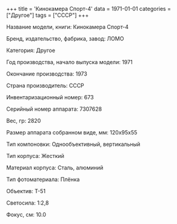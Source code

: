 +++
title = 'Кинокамера Спорт-4'
data = 1971-01-01
categories = ["Другое"]
tags = ["СССР"]
+++

Название модели, книги: Кинокамера Спорт-4

Бренд, издательство, фабрика, завод: ЛОМО

Категория: Другое

Год производства, начало выпуска модели: 1971

Окончание производства: 1973

Страна производитель: СССР

Инвентаризационный номер: 673

Серийный номер аппарата: 7307628

Вес, гр: 2820

Размер аппарата  собранном виде, мм: 120х95х55

Тип компоновки: Однообъективный, вертикальный

Тип корпуса: Жесткий

Материал корпуса: Сталь, алюминий

Тип фотоматериала: Плёнка

Объектив: Т-51

Светосила: 1:2,8

Фокус, см: 10.0

